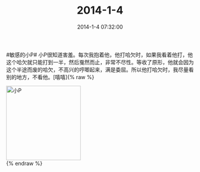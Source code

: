 ﻿---
title: 2014-1-4
date: 2014-1-4 07:32:00
tags:
categories: 爸爸
---
#敏感的小P# 小P很知道害羞。每次我抱着他，他打哈欠时，如果我看着他打，他这个哈欠就只能打到一半，然后戛然而止，非常不尽性。等收了原形，他就会因为这个半途而废的哈欠，不高兴的哼唧起来，满是委屈。所以他打哈欠时，我尽量看别的地方，不看他。[嘻嘻] ​​​​ 
{% raw %}
<div style="width:500 px">
<div style="float:left; width:100 px"><img src="/images/4065dfcbjw1ec75tjn0sjj21i82io4qp.jpg" width="200" alt="小P"></div>
<div style="clear:both"></div>
</div>
{% endraw %}